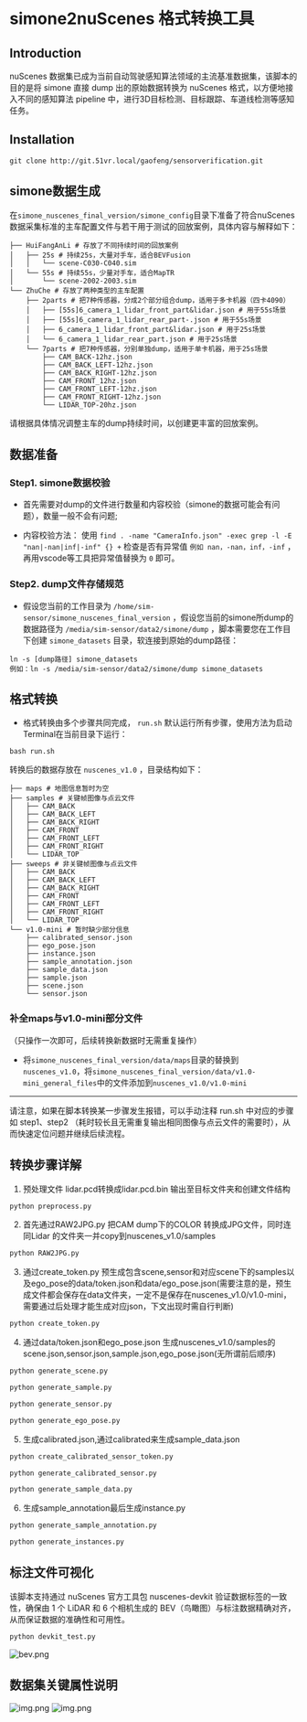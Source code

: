 # simone2nuScenes 格式转换工具

## Introduction
nuScenes 数据集已成为当前自动驾驶感知算法领域的主流基准数据集，该脚本的目的是将 simone 直接 dump 出的原始数据转换为 nuScenes 格式，以方便地接入不同的感知算法 pipeline 中，进行3D目标检测、目标跟踪、车道线检测等感知任务。

## Installation
```shell
git clone http://git.51vr.local/gaofeng/sensorverification.git
```

## simone数据生成
在`simone_nuscenes_final_version/simone_config`目录下准备了符合nuScenes数据采集标准的主车配置文件与若干用于测试的回放案例，具体内容与解释如下：
```shell
├── HuiFangAnLi # 存放了不同持续时间的回放案例
│   ├── 25s # 持续25s，大量对手车，适合BEVFusion
│   │   └── scene-C030-C040.sim
│   └── 55s # 持续55s，少量对手车，适合MapTR
│       └── scene-2002-2003.sim
└── ZhuChe # 存放了两种类型的主车配置
    ├── 2parts # 把7种传感器，分成2个部分组合dump，适用于多卡机器（四卡4090）
    │   ├── [55s]6_camera_1_lidar_front_part&lidar.json # 用于55s场景
    │   ├── [55s]6_camera_1_lidar_rear_part-.json # 用于55s场景
    │   ├── 6_camera_1_lidar_front_part&lidar.json # 用于25s场景
    │   └── 6_camera_1_lidar_rear_part.json # 用于25s场景
    └── 7parts # 把7种传感器，分别单独dump，适用于单卡机器，用于25s场景
        ├── CAM_BACK-12hz.json
        ├── CAM_BACK_LEFT-12hz.json
        ├── CAM_BACK_RIGHT-12hz.json
        ├── CAM_FRONT_12hz.json
        ├── CAM_FRONT_LEFT-12hz.json
        ├── CAM_FRONT_RIGHT-12hz.json
        └── LIDAR_TOP-20hz.json
```
请根据具体情况调整主车的dump持续时间，以创建更丰富的回放案例。

## 数据准备
### Step1. simone数据校验
- 首先需要对dump的文件进行数量和内容校验（simone的数据可能会有问题），数量一般不会有问题;

- 内容校验方法： 使用 `find . -name "CameraInfo.json" -exec grep -l -E "nan|-nan|inf|-inf" {} +` 检查是否有异常值 `例如 nan，-nan，inf，-inf` ，再用vscode等工具把异常值替换为 `0` 即可。

### Step2. dump文件存储规范
- 假设您当前的工作目录为 `/home/sim-sensor/simone_nuscenes_final_version` ，假设您当前的simone所dump的数据路径为 `/media/sim-sensor/data2/simone/dump` ，脚本需要您在工作目下创建 `simone_datasets` 目录，软连接到原始的dump路径：
```shell
ln -s [dump路径] simone_datasets
例如：ln -s /media/sim-sensor/data2/simone/dump simone_datasets
```

## 格式转换
- 格式转换由多个步骤共同完成， `run.sh` 默认运行所有步骤，使用方法为启动Terminal在当前目录下运行：

```shell
bash run.sh
```


转换后的数据存放在 `nuscenes_v1.0` ，目录结构如下：
```shell
├── maps # 地图信息暂时为空
├── samples # 关键帧图像与点云文件
│   ├── CAM_BACK
│   ├── CAM_BACK_LEFT
│   ├── CAM_BACK_RIGHT
│   ├── CAM_FRONT
│   ├── CAM_FRONT_LEFT
│   ├── CAM_FRONT_RIGHT
│   └── LIDAR_TOP
├── sweeps # 非关键帧图像与点云文件
│   ├── CAM_BACK
│   ├── CAM_BACK_LEFT
│   ├── CAM_BACK_RIGHT
│   ├── CAM_FRONT
│   ├── CAM_FRONT_LEFT
│   ├── CAM_FRONT_RIGHT
│   └── LIDAR_TOP
└── v1.0-mini # 暂时缺少部分信息
    ├── calibrated_sensor.json
    ├── ego_pose.json
    ├── instance.json
    ├── sample_annotation.json
    ├── sample_data.json
    ├── sample.json
    ├── scene.json
    └── sensor.json
```
### 补全maps与v1.0-mini部分文件
（只操作一次即可，后续转换新数据时无需重复操作）
- 将`simone_nuscenes_final_version/data/maps`目录的替换到`nuscenes_v1.0`，将`simone_nuscenes_final_version/data/v1.0-mini_general_files`中的文件添加到`nuscenes_v1.0/v1.0-mini`

---

请注意，如果在脚本转换某一步骤发生报错，可以手动注释 run.sh 中对应的步骤如 step1、step2 （耗时较长且无需重复输出相同图像与点云文件的需要时），从而快速定位问题并继续后续流程。

## 转换步骤详解

1. 预处理文件 lidar.pcd转换成lidar.pcd.bin 输出至目标文件夹和创建文件结构
```python
python preprocess.py
```
2. 首先通过RAW2JPG.py 把CAM dump下的COLOR 转换成JPG文件，同时连同Lidar 的文件夹一并copy到nuscenes_v1.0/samples
```python
python RAW2JPG.py
```
3. 通过create_token.py 预生成包含scene,sensor和对应scene下的samples以及ego_pose的data/token.json和data/ego_pose.json(需要注意的是，预生成文件都会保存在data文件夹，一定不是保存在nuscenes_v1.0/v1.0-mini，需要通过后处理才能生成对应json，下文出现时需自行判断)
```python
python create_token.py
```
4. 通过data/token.json和ego_pose.json 生成nuscenes_v1.0/samples的scene.json,sensor.json,sample.json,ego_pose.json(无所谓前后顺序)
```python
python generate_scene.py
```
```python
python generate_sample.py
```
```python
python generate_sensor.py
```
```python
python generate_ego_pose.py
```
5. 生成calibrated.json,通过calibrated来生成sample_data.json
```python
python create_calibrated_sensor_token.py
```
```python
python generate_calibrated_sensor.py
```
```python
python generate_sample_data.py
```
6. 生成sample_annotation最后生成instance.py
```python
python generate_sample_annotation.py
```
```python
python generate_instances.py
```

## 标注文件可视化
该脚本支持通过 nuScenes 官方工具包 nuscenes-devkit 验证数据标签的一致性，确保由 1 个 LiDAR 和 6 个相机生成的 BEV（鸟瞰图）与标注数据精确对齐，从而保证数据的准确性和可用性。
````python
python devkit_test.py
````
![bev.png](assets/bev_example.png)

## 数据集关键属性说明
![img.png](assets/img0.png)
![img.png](assets/img1.png)
